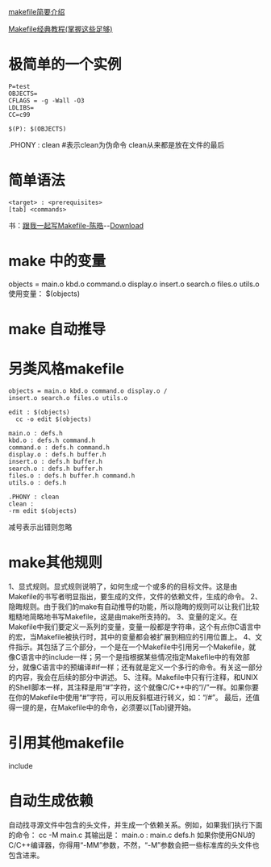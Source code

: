 [makefile简要介绍](http://blog.csdn.net/liang13664759/article/details/1771246)

[Makefile经典教程(掌握这些足够)](http://blog.csdn.net/ruglcc/article/details/7814546/)

# 极简单的一个实例
```
P=test
OBJECTS=
CFLAGS = -g -Wall -O3
LDLIBS=
CC=c99

$(P): $(OBJECTS)

```
.PHONY : clean #表示clean为伪命令
clean从来都是放在文件的最后

# 简单语法

```
<target> : <prerequisites>
[tab] <commands>
```
书：[跟我一起写Makefile-陈皓](https://github.com/Nigelzhf/PelicanBlog/blob/develop/content/书/跟我一起写Makefile-陈皓.pdf)--[Download](https://github.com/Nigelzhf/PelicanBlog/raw/develop/content/%E4%B9%A6/%E8%B7%9F%E6%88%91%E4%B8%80%E8%B5%B7%E5%86%99Makefile-%E9%99%88%E7%9A%93.pdf)


# make 中的变量
objects = main.o kbd.o command.o display.o insert.o search.o files.o utils.o
使用变量： $(objects)

# make 自动推导

# 另类风格makefile

```
objects = main.o kbd.o command.o display.o /
insert.o search.o files.o utils.o

edit : $(objects)
  cc -o edit $(objects)

main.o : defs.h
kbd.o : defs.h command.h
command.o : defs.h command.h
display.o : defs.h buffer.h
insert.o : defs.h buffer.h
search.o : defs.h buffer.h
files.o : defs.h buffer.h command.h
utils.o : defs.h

.PHONY : clean
clean :
-rm edit $(objects)
```
减号表示出错则忽略


# make其他规则

1、显式规则。显式规则说明了，如何生成一个或多的的目标文件。这是由Makefile的书写者明显指出，要生成的文件，文件的依赖文件，生成的命令。
2、隐晦规则。由于我们的make有自动推导的功能，所以隐晦的规则可以让我们比较粗糙地简略地书写Makefile，这是由make所支持的。
3、变量的定义。在Makefile中我们要定义一系列的变量，变量一般都是字符串，这个有点你C语言中的宏，当Makefile被执行时，其中的变量都会被扩展到相应的引用位置上。
4、文件指示。其包括了三个部分，一个是在一个Makefile中引用另一个Makefile，就像C语言中的include一样；另一个是指根据某些情况指定Makefile中的有效部分，就像C语言中的预编译#if一样；还有就是定义一个多行的命令。有关这一部分的内容，我会在后续的部分中讲述。
5、注释。Makefile中只有行注释，和UNIX的Shell脚本一样，其注释是用“#”字符，这个就像C/C++中的“//”一样。如果你要在你的Makefile中使用“#”字符，可以用反斜框进行转义，如：“/#”。
最后，还值得一提的是，在Makefile中的命令，必须要以[Tab]键开始。

# 引用其他makefile
include <filename>

# 自动生成依赖

自动找寻源文件中包含的头文件，并生成一个依赖关系。例如，如果我们执行下面的命令：
cc -M main.c
其输出是：
main.o : main.c defs.h
如果你使用GNU的C/C++编译器，你得用“-MM”参数，不然，“-M”参数会把一些标准库的头文件也包含进来。
